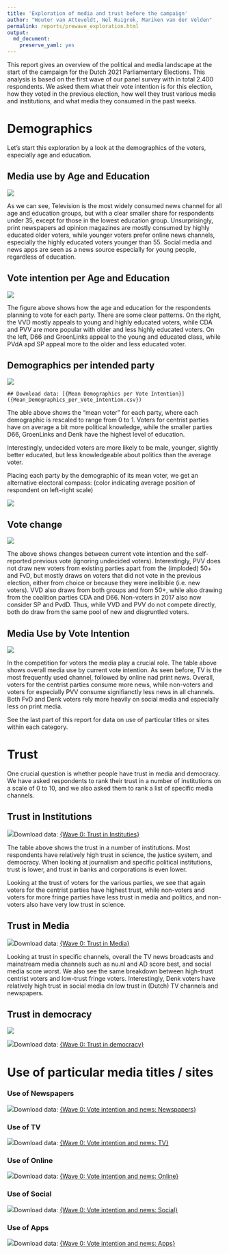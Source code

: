 ```yaml
---
title: 'Exploration of media and trust before the campaign'
author: "Wouter van Atteveldt, Nel Ruigrok, Mariken van der Velden"
permalink: reports/prewave_exploration.html
output: 
  md_document:
    preserve_yaml: yes
---
```


This report gives an overview of the political and media landscape at
the start of the campaign for the Dutch 2021 Parliamentary Elections.
This analysis is based on the first wave of our panel survey with in
total 2.400 respondents. We asked them what their vote intention is for
this election, how they voted in the previous election, how well they
trust various media and institutions, and what media they consumed in
the past weeks.

Demographics
============

Let’s start this exploration by a look at the demographics of the
voters, especially age and education.

Media use by Age and Education
------------------------------

![](unnamed-chunk-1-1.png)

As we can see, Television is the most widely consumed news channel for
all age and education groups, but with a clear smaller share for
respondents under 35, except for those in the lowest education group.
Unsurprisingly, print newspapers ad opinion magazines are mostly
consumed by highly educated older voters, while younger voters prefer
online news channels, especially the highly educated voters younger than
55. Social media and news apps are seen as a news source especially for
young people, regardless of education.

Vote intention per Age and Education
------------------------------------

![](unnamed-chunk-2-1.png)

The figure above shows how the age and education for the respondents
planning to vote for each party. There are some clear patterns. On the
right, the VVD mostly appeals to young and highly educated voters, while
CDA and PVV are more popular with older and less highly educated voters.
On the left, D66 and GroenLinks appeal to the young and educated class,
while PVdA apd SP appeal more to the older and less educated voter.

Demographics per intended party
-------------------------------

![](unnamed-chunk-3-1.png)

    ## Download data: [{Mean Demographics per Vote Intention}]({Mean_Demographics_per_Vote_Intention.csv})

The able above shows the “mean voter” for each party, where each
demographic is rescaled to range from 0 to 1. Voters for centrist
parties have on average a bit more political knowledge, while the
smaller parties D66, GroenLinks and Denk have the highest level of
education.

Interestingly, undecided voters are more likely to be male, younger,
slightly better educated, but less knowledgeable about politics than the
average voter.

Placing each party by the demographic of its mean voter, we get an
alternative electoral compass: (color indicating average position of
respondent on left-right scale)

![](unnamed-chunk-4-1.png)

Vote change
-----------

![](vote-change-1.png)

The above shows changes between current vote intention and the
self-reported previous vote (ignoring undecided voters). Interestingly,
PVV does not draw new voters from existing parties apart from the
(imploded) 50+ and FvD, but mostly draws on voters that did not vote in
the previous election, either from choice or because they were
inelibible (i.e. new voters). VVD also draws from both groups and from
50+, while also drawing from the coalition parties CDA and D66.
Non-voters in 2017 also now consider SP and PvdD. Thus, while VVD and
PVV do not compete directly, both do draw from the same pool of new and
disgruntled voters.

Media Use by Vote Intention
---------------------------

![](wave0-media-party-1.png)

In the competition for voters the media play a crucial role. The table
above shows overall media use by current vote intention. As seen before,
TV is the most frequently used channel, followed by online nad print
news. Overall, voters for the centrist parties consume more news, while
non-voters and voters for especially PVV consume signifianctly less news
in all channels. Both FvD and Denk voters rely more heavily on social
media and especially less on print media.

See the last part of this report for data on use of particular titles or
sites within each category.

Trust
=====

One crucial question is whether people have trust in media and
democracy. We have asked respondents to rank their trust in a number of
institutions on a scale of 0 to 10, and we also asked them to rank a
list of specific media channels.

Trust in Institutions
---------------------

![](wave0-trust-institution-1.png)Download data: [{Wave 0: Trust in
Instituties}](%7BWave_0_Trust_in_Instituties.csv%7D)

The table above shows the trust in a number of institutions. Most
respondents have relatively high trust in science, the justice system,
and democracy. When looking at journalism and specific political
institutions, trust is lower, and trust in banks and corporations is
even lower.

Looking at the trust of voters for the various parties, we see that
again voters for the centrist parties have highest trust, while
non-voters and voters for more fringe parties have less trust in media
and politics, and non-voters also have very low trust in science.

Trust in Media
--------------

![](wave0-trust-media-1.png)Download data: [{Wave 0: Trust in
Media}](%7BWave_0_Trust_in_Media.csv%7D)

Looking at trust in specific channels, overall the TV news broadcasts
and mainstream media channels such as nu.nl and AD score best, and
social media score worst. We also see the same breakdown between
high-trust centrist voters and low-trust fringe voters. Interestingly,
Denk voters have relatively high trust in social media dn low trust in
(Dutch) TV channels and newspapers.

Trust in democracy
------------------

![](wave0-democracy-1.png)

![](wave0-democracy2-1.png)Download data: [{Wave 0: Trust in
democracy}](%7BWave_0_Trust_in_democracy.csv%7D)

Use of particular media titles / sites
======================================

### Use of Newspapers

![](wave0-media-party-specific-1.png)Download data: [{Wave 0: Vote
intention and news:
Newspapers}](%7BWave_0_Vote_intention_and_news_Newspapers.csv%7D)

### Use of TV

![](wave0-media-party-specific-2.png)Download data: [{Wave 0: Vote
intention and news: TV}](%7BWave_0_Vote_intention_and_news_TV.csv%7D)

### Use of Online

![](wave0-media-party-specific-3.png)Download data: [{Wave 0: Vote
intention and news:
Online}](%7BWave_0_Vote_intention_and_news_Online.csv%7D)

### Use of Social

![](wave0-media-party-specific-4.png)Download data: [{Wave 0: Vote
intention and news:
Social}](%7BWave_0_Vote_intention_and_news_Social.csv%7D)

### Use of Apps

![](wave0-media-party-specific-5.png)Download data: [{Wave 0: Vote
intention and news:
Apps}](%7BWave_0_Vote_intention_and_news_Apps.csv%7D)

